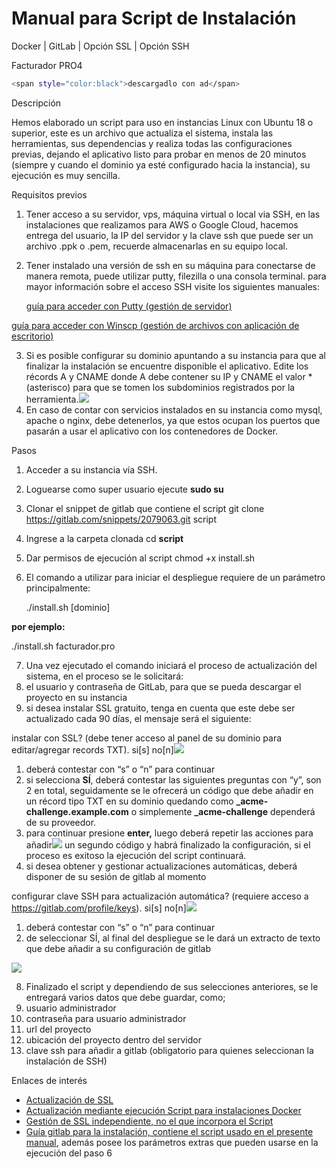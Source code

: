 # Manual para Script de Instalación

Docker | GitLab | Opción SSL | Opción SSH

Facturador PRO4


```bash
<span style="color:black">descargadlo con ad</span>
```


Descripción

Hemos elaborado un script para uso en instancias Linux con Ubuntu 18 o superior, este es un archivo que actualiza el sistema, instala las herramientas, sus dependencias y realiza todas las configuraciones previas, dejando el aplicativo listo para probar en menos de 20 minutos (siempre y cuando el dominio ya esté configurado hacia la instancia), su ejecución es muy sencilla.

Requisitos previos

1. Tener acceso a su servidor, vps, máquina virtual o local via SSH, en las instalaciones que realizamos para AWS o Google Cloud, hacemos entrega del usuario, la IP del servidor y la clave ssh que puede ser un archivo .ppk o .pem, recuerde almacenarlas en su equipo local.
2. Tener instalado una versión de ssh en su máquina para conectarse de manera remota, puede utilizar putty, filezilla o una consola terminal. para mayor información sobre el acceso SSH visite los siguientes manuales:

   [guía para acceder con Putty (gestión de servidor)](https://docs.google.com/document/d/1PmQejvNd_dkXVm8DPUYlQTag0wvES46tMpxX3MPhkNY/edit)

[guía para acceder con Winscp (gestión de archivos con aplicación de escritorio)](https://docs.google.com/document/d/1Xpri2102N4b5C-dG-FVPXW5ZWjEz5S4iDjpvl7Zwq2E/edit)

3. Si es posible configurar su dominio apuntando a su instancia para que al finalizar la instalación se encuentre disponible el aplicativo. Edite los récords A y CNAME donde A debe contener su IP y CNAME el valor \* (asterisco) para que se tomen los subdominios registrados por la herramienta.![](![image](https://github.com/GianeCR/FacturaloPeru/assets/125288026/6aa3cd5e-7c89-401e-8823-dec95ff22c29)
)
3. En caso de contar con servicios instalados en su instancia como mysql, apache o nginx, debe detenerlos, ya que estos ocupan los puertos que pasarán a usar el aplicativo con los contenedores de Docker.

Pasos

1. Acceder a su instancia vía SSH.
2. Loguearse como super usuario ejecute **sudo su**
3. Clonar el snippet de gitlab que contiene el script git clone <https://gitlab.com/snippets/2079063.git> script
4. Ingrese a la carpeta clonada cd **script**
5. Dar permisos de ejecución al script chmod +x install.sh
6. El comando a utilizar para iniciar el despliegue requiere de un parámetro principalmente:

   ./install.sh [dominio]

**por ejemplo:**

./install.sh facturador.pro

7. Una vez ejecutado el comando iniciará el proceso de actualización del sistema, en el proceso se le solicitará:
1. el usuario y contraseña de GitLab, para que se pueda descargar el proyecto en su instancia
1. si desea instalar SSL gratuito, tenga en cuenta que este debe ser actualizado cada 90 días, el mensaje será el siguiente:

instalar con SSL? (debe tener acceso al panel de su dominio para editar/agregar records TXT). si[s] no[n]![](![image](https://github.com/GianeCR/FacturaloPeru/assets/125288026/dece3362-9b7d-4990-9c00-3fe2ea9591bb)
)

1. deberá contestar con “s” o “n” para continuar
1. si selecciona **SÍ**, deberá contestar las siguientes preguntas con “y”, son 2 en total, seguidamente se le ofrecerá un código que debe añadir en un récord tipo TXT en su dominio quedando como **\_acme-challenge.example.com** o simplemente **\_acme-challenge** dependerá de su proveedor.
3. para continuar presione **enter,** luego deberá repetir las acciones para añadir![](Aspose.Words.b8875f24-69c1-4851-827f-55faeee7521f.003.jpeg) un segundo código y habrá finalizado la configuración, si el proceso es exitoso la ejecución del script continuará.
3. si desea obtener y gestionar actualizaciones automáticas, deberá disponer de su sesión de gitlab al momento

configurar clave SSH para actualización automática? (requiere acceso a https://gitlab.com/profile/keys). si[s] no[n]![](Aspose.Words.b8875f24-69c1-4851-827f-55faeee7521f.004.png)

1. deberá contestar con “s” o “n” para continuar
1. de seleccionar SÍ, al final del despliegue se le dará un extracto de texto que debe añadir a su configuración de gitlab

![](Aspose.Words.b8875f24-69c1-4851-827f-55faeee7521f.005.jpeg)

8. Finalizado el script y dependiendo de sus selecciones anteriores, se le entregará varios datos que debe guardar, como;
1. usuario administrador
1. contraseña para usuario administrador
1. url del proyecto
1. ubicación del proyecto dentro del servidor
1. clave ssh para añadir a gitlab (obligatorio para quienes seleccionan la instalación de SSH)

Enlaces de interés

- [Actualización de SSL](https://gitlab.com/b.mendoza/facturadorpro3/snippets/1955372)
- [Actualización mediante ejecución Script para instalaciones Docker](https://gitlab.com/b.mendoza/facturadorpro3/-/wikis/Script-Update-Docker)
- [Gestión de SSL independiente, no el que incorpora el Script](https://docs.google.com/document/d/1D87YJ9fq9yHiAauu6SGVugiC3m_i42DrFUt6VKYXuDI/edit?usp=sharing)
- [Guía gitlab para la instalación, contiene el script usado en el presente manual](https://gitlab.com/b.mendoza/facturadorpro3/snippets/1971490), además posee los parámetros extras que pueden usarse en la ejecución del paso 6
